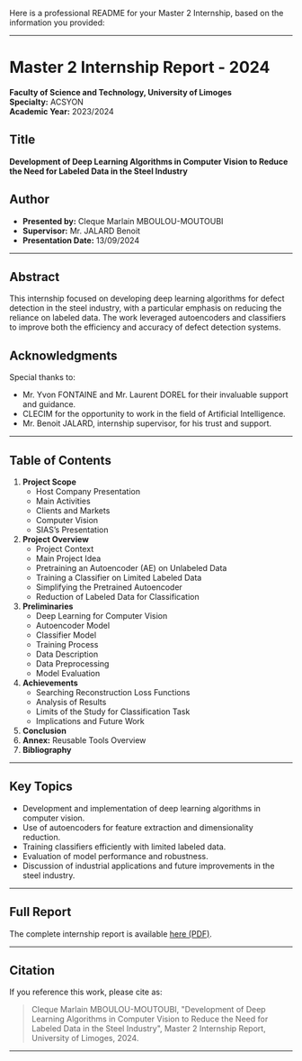 
Here is a professional README for your Master 2 Internship, based on the information you provided:

---

# Master 2 Internship Report - 2024

**Faculty of Science and Technology, University of Limoges**  
**Specialty:** ACSYON  
**Academic Year:** 2023/2024

## Title

**Development of Deep Learning Algorithms in Computer Vision to Reduce the Need for Labeled Data in the Steel Industry**

## Author

- **Presented by:** Cleque Marlain MBOULOU-MOUTOUBI
- **Supervisor:** Mr. JALARD Benoit
- **Presentation Date:** 13/09/2024

---

## Abstract

This internship focused on developing deep learning algorithms for defect detection in the steel industry, with a particular emphasis on reducing the reliance on labeled data. The work leveraged autoencoders and classifiers to improve both the efficiency and accuracy of defect detection systems.

## Acknowledgments

Special thanks to:
- Mr. Yvon FONTAINE and Mr. Laurent DOREL for their invaluable support and guidance.
- CLECIM for the opportunity to work in the field of Artificial Intelligence.
- Mr. Benoit JALARD, internship supervisor, for his trust and support.

---

## Table of Contents

1. **Project Scope**
    - Host Company Presentation
    - Main Activities
    - Clients and Markets
    - Computer Vision
    - SIAS’s Presentation
2. **Project Overview**
    - Project Context
    - Main Project Idea
    - Pretraining an Autoencoder (AE) on Unlabeled Data
    - Training a Classifier on Limited Labeled Data
    - Simplifying the Pretrained Autoencoder
    - Reduction of Labeled Data for Classification
3. **Preliminaries**
    - Deep Learning for Computer Vision
    - Autoencoder Model
    - Classifier Model
    - Training Process
    - Data Description
    - Data Preprocessing
    - Model Evaluation
4. **Achievements**
    - Searching Reconstruction Loss Functions
    - Analysis of Results
    - Limits of the Study for Classification Task
    - Implications and Future Work
5. **Conclusion**
6. **Annex:** Reusable Tools Overview
7. **Bibliography**

---

## Key Topics

- Development and implementation of deep learning algorithms in computer vision.
- Use of autoencoders for feature extraction and dimensionality reduction.
- Training classifiers efficiently with limited labeled data.
- Evaluation of model performance and robustness.
- Discussion of industrial applications and future improvements in the steel industry.

---

## Full Report

The complete internship report is available [here (PDF)](https://github.com/clequemarlain/Projets_de_Master/blob/main/InternShip/Master_2_Internship_Report_.pdf).

---

## Citation

If you reference this work, please cite as:

> Cleque Marlain MBOULOU-MOUTOUBI, "Development of Deep Learning Algorithms in Computer Vision to Reduce the Need for Labeled Data in the Steel Industry", Master 2 Internship Report, University of Limoges, 2024.

---


